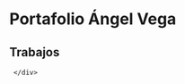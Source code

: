 <!DOCTYPE html>
<html lang="en">
<head>
    <meta charset="UTF-8">
    <meta http-equiv="X-UA-Compatible" content="IE=edge">
    <meta name="viewport" content="width=device-width, initial-scale=1.0">
</head>
<body>
    <div class="row">
        <div class="col">
            <hgroup>
                <h1 class="jumbotron text-center">Portafolio Ángel Vega</h1>
                <h2>Trabajos</h2>
            </hgroup>
        </div>
    </div>
     <div class="col">
         
     </div>
</body>
</html>

